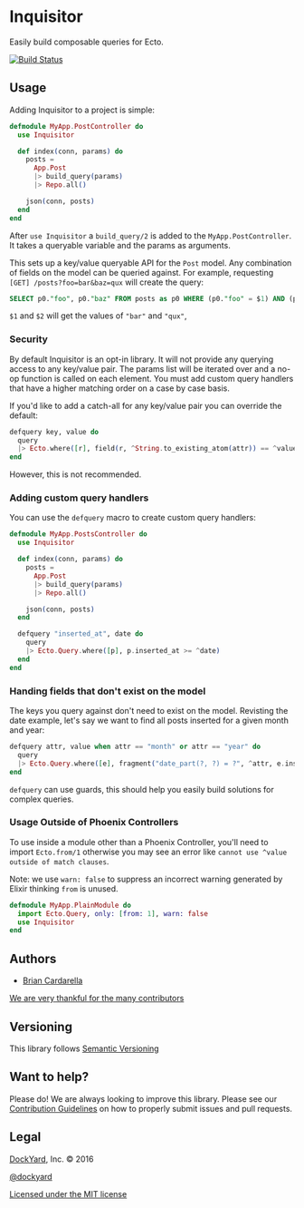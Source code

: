 # Inquisitor

Easily build composable queries for Ecto.

[![Build Status](https://secure.travis-ci.org/DockYard/inquisitor.svg?branch=master)](http://travis-ci.org/DockYard/inquisitor)

## Usage

Adding Inquisitor to a project is simple:

```elixir
defmodule MyApp.PostController do
  use Inquisitor

  def index(conn, params) do
    posts =
      App.Post
      |> build_query(params)
      |> Repo.all()

    json(conn, posts)
  end
end
```

After `use Inquisitor` a `build_query/2` is added to
the `MyApp.PostController`. It takes a queryable variable and the
params as arguments.

This sets up a key/value queryable API for the `Post` model. Any
combination of fields on the model can be queried against. For example,
requesting `[GET] /posts?foo=bar&baz=qux` will create the query:

```sql
SELECT p0."foo", p0."baz" FROM posts as p0 WHERE (p0."foo" = $1) AND (p0."baz" = $1);
```

`$1` and `$2` will get the values of `"bar"` and `"qux"`,

### Security

By default Inquisitor is an opt-in library. It will not provide any
querying access to any key/value pair. The params list will be iterated
over and a no-op function is called on each element. You must add custom
query handlers that have a higher matching order on a case by case
basis.

If you'd like to add a catch-all for any key/value pair you can override
the default:

```elixir
defquery key, value do
  query
  |> Ecto.where([r], field(r, ^String.to_existing_atom(attr)) == ^value)
end
```

However, this is not recommended.

### Adding custom query handlers

You can use the `defquery` macro to create custom query handlers:

```elixir
defmodule MyApp.PostsController do
  use Inquisitor

  def index(conn, params) do
    posts =
      App.Post
      |> build_query(params)
      |> Repo.all()

    json(conn, posts)
  end

  defquery "inserted_at", date do
    query
    |> Ecto.Query.where([p], p.inserted_at >= ^date)
  end
end
```

### Handing fields that don't exist on the model

The keys you query against don't need to exist on the model. Revisting
the date example, let's say we want to find all posts inserted for a
given month and year:

```elixir
defquery attr, value when attr == "month" or attr == "year" do
  query
  |> Ecto.Query.where([e], fragment("date_part(?, ?) = ?", ^attr, e.inserted_at, type(^value, :integer)))
end
```

`defquery` can use guards, this should help you easily build solutions
for complex queries.

### Usage Outside of Phoenix Controllers

To use inside a module other than a Phoenix Controller, you'll need to import `Ecto.from/1` otherwise you may see an error like `cannot use ^value outside of match clauses`.

Note: we use `warn: false` to suppress an incorrect warning generated by Elixir thinking `from` is unused.

```elixir
defmodule MyApp.PlainModule do
  import Ecto.Query, only: [from: 1], warn: false
  use Inquisitor
end
```

## Authors

* [Brian Cardarella](http://twitter.com/bcardarella)

[We are very thankful for the many contributors](https://github.com/dockyard/inquisitor/graphs/contributors)

## Versioning

This library follows [Semantic Versioning](http://semver.org)

## Want to help?

Please do! We are always looking to improve this library. Please see our
[Contribution Guidelines](https://github.com/dockyard/inquisitor/blob/master/CONTRIBUTING.md)
on how to properly submit issues and pull requests.

## Legal

[DockYard](http://dockyard.com/), Inc. &copy; 2016

[@dockyard](http://twitter.com/dockyard)

[Licensed under the MIT license](http://www.opensource.org/licenses/mit-license.php)
